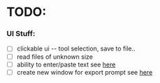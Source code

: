 # TODO:

### UI Stuff:

- [ ] clickable ui -- tool selection, save to file..
- [ ] read files of unknown size
- [ ] ability to enter/paste text see [here](https://lazyfoo.net/tutorials/SDL/32_text_input_and_clipboard_handling/index.php)
- [ ] create new window for export prompt see [here](https://lazyfoo.net/tutorials/SDL/36_multiple_windows/index.php)
